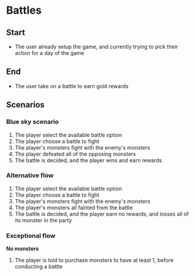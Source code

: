 # Battles

## Start

- The user already setup the game, and currently trying to pick their action for a day of the game

## End

- The user take on a battle to earn gold rewards

## Scenarios

### Blue sky scenario

1. The player select the available battle option
2. The player choose a battle to fight
3. The player's monsters fight with the enemy's monsters
4. The player defeated all of the opposing monsters
5. The battle is decided, and the player wins and earn rewards

### Alternative flow

1. The player select the available battle option
2. The player choose a battle to fight
3. The player's monsters fight with the enemy's monsters
4. The player's monsters all fainted from the battle
5. The battle is decided, and the player earn no rewards, and losses all of its monster in the party

### Exceptional flow

**No monsters**

1. The player is told to purchase monsters to have at least 1, before conducting a battle
